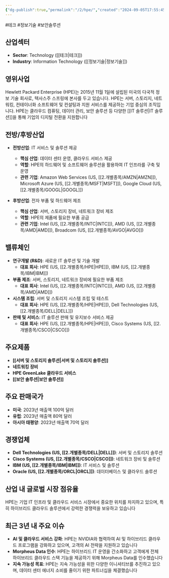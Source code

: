 ```yaml
---
{"dg-publish":true,"permalink":"/2/hpe/","created":"2024-09-05T17:55:45.311+09:00","updated":"2025-06-03T20:05:59.461+09:00"}
---
```


#테크 #정보기술 #보안솔루션


## 산업섹터

- **Sector**: Technology ([[테크\|테크]])
- **Industry**: Information Technology ([[정보기술\|정보기술]])

## 영위사업

Hewlett Packard Enterprise (HPE)는 2015년 11월 1일에 설립된 미국의 다국적 정보 기술 회사로, 텍사스주 스프링에 본사를 두고 있습니다. HPE는 서버, 스토리지, 네트워킹, 컨테이너화 소프트웨어 및 컨설팅과 지원 서비스를 제공하는 기업 중심의 조직입니다. HPE는 클라우드 컴퓨팅, 데이터 관리, 보안 솔루션 등 다양한 [[IT 솔루션\|IT 솔루션]]을 통해 기업의 디지털 전환을 지원합니다

## 전방/후방산업

- **전방산업**: IT 서비스 및 솔루션 제공
    - **핵심 산업**: 데이터 센터 운영, 클라우드 서비스 제공
    - **역할**: HPE의 하드웨어 및 소프트웨어 솔루션을 활용하여 IT 인프라를 구축 및 운영
    - **관련 기업**: Amazon Web Services (US, [[2.개별종목/AMZN\|AMZN]]), Microsoft Azure (US, [[2.개별종목/MSFT\|MSFT]]), Google Cloud (US, [[2.개별종목/GOOGL\|GOOGL]])

- **후방산업**: 전자 부품 및 하드웨어 제조
    - **핵심 산업**: 서버, 스토리지 장비, 네트워크 장비 제조
    - **역할**: HPE의 제품에 필요한 부품 공급
    - **관련 기업**: Intel (US, [[2.개별종목/INTC\|INTC]]), AMD (US, [[2.개별종목/AMD\|AMD]]), Broadcom (US, [[2.개별종목/AVGO\|AVGO]])

## 밸류체인

- **연구개발 (R&D)**: 새로운 IT 솔루션 및 기술 개발
    - **대표 회사**: HPE (US, [[2.개별종목/HPE\|HPE]]), IBM (US, [[2.개별종목/IBM\|IBM]])
- **부품 제조**: 서버, 스토리지, 네트워크 장비에 필요한 부품 제조
    - **대표 회사**: Intel (US, [[2.개별종목/INTC\|INTC]]), AMD (US, [[2.개별종목/AMD\|AMD]])
- **시스템 조립**: 서버 및 스토리지 시스템 조립 및 테스트
    - **대표 회사**: HPE (US, [[2.개별종목/HPE\|HPE]]), Dell Technologies (US, [[2.개별종목/DELL\|DELL]])
- **판매 및 서비스**: IT 솔루션 판매 및 유지보수 서비스 제공
    - **대표 회사**: HPE (US, [[2.개별종목/HPE\|HPE]]), Cisco Systems (US, [[2.개별종목/CSCO\|CSCO]])

## 주요제품

- **[[서버 및 스토리지 솔루션\|서버 및 스토리지 솔루션]]**
- **네트워킹 장비**
- **HPE GreenLake 클라우드 서비스**
- **[[보안 솔루션\|보안 솔루션]]**

## 주요 판매국가

- **미국**: 2023년 매출액 100억 달러
- **유럽**: 2023년 매출액 80억 달러
- **아시아 태평양**: 2023년 매출액 70억 달러

## 경쟁업체

- **Dell Technologies (US, [[2.개별종목/DELL\|DELL]])**: 서버 및 스토리지 솔루션
- **Cisco Systems (US, [[2.개별종목/CSCO\|CSCO]])**: 네트워크 장비 및 솔루션
- **IBM (US, [[2.개별종목/IBM\|IBM]])**: IT 서비스 및 솔루션
- **Oracle (US, [[2.개별종목/ORCL\|ORCL]])**: 데이터베이스 및 클라우드 솔루션

## 산업 내 글로벌 시장 점유율

HPE는 기업 IT 인프라 및 클라우드 서비스 시장에서 중요한 위치를 차지하고 있으며, 특히 하이브리드 클라우드 솔루션에서 강력한 경쟁력을 보유하고 있습니다

## 최근 3년 내 주요 이슈

- **AI 및 클라우드 서비스 강화**: HPE는 NVIDIA와 협력하여 AI 및 하이브리드 클라우드 프로그램을 강화하고 있으며, 고객의 AI 전략을 지원하고 있습니다
- **Morpheus Data 인수**: HPE는 하이브리드 IT 운영을 간소화하고 고객에게 전체 하이브리드 클라우드 스택 기능을 제공하기 위해 Morpheus Data를 인수했습니다
- **지속 가능성 목표**: HPE는 지속 가능성을 위한 다양한 이니셔티브를 추진하고 있으며, 데이터 센터 에너지 소비를 줄이기 위한 파트너십을 체결했습니다